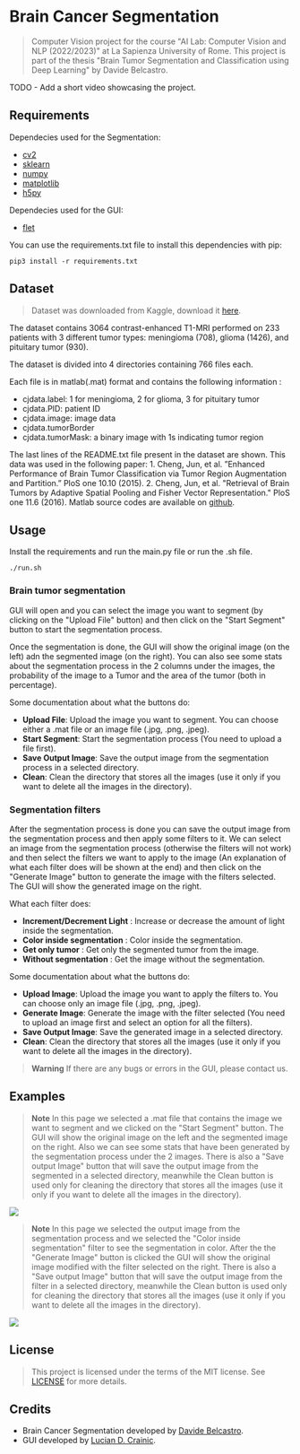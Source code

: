 # Brain Cancer Segmentation 
> Computer Vision project for the course "AI Lab: Computer Vision and NLP (2022/2023)" at La Sapienza University of Rome. This project is part of the thesis "Brain Tumor Segmentation and Classification using Deep Learning" by Davide Belcastro.

TODO - Add a short video showcasing the project.

## Requirements 
Dependecies used for the Segmentation:
- [cv2](https://pypi.org/project/opencv-python/)
- [sklearn](https://pypi.org/project/scikit-learn/)
- [numpy](https://pypi.org/project/numpy/)
- [matplotlib](https://pypi.org/project/matplotlib/)
- [h5py](https://pypi.org/project/h5py/)

Dependecies used for the GUI:
- [flet](https://pypi.org/project/flet/)

You can use the requirements.txt file to install this dependencies with pip:
``` 
pip3 install -r requirements.txt
```

## Dataset
> Dataset was downloaded from Kaggle, download it [here](https://figshare.com/articles/dataset/brain_tumor_dataset/1512427).

The dataset contains 3064 contrast-enhanced T1-MRI performed on 233 patients with 3 different tumor types: meningioma (708), glioma (1426), and pituitary tumor (930).

The dataset is divided into 4 directories containing 766 files each.

Each file is in matlab(.mat) format and contains the following information :
- cjdata.label: 1 for meningioma, 2 for glioma, 3 for pituitary tumor
- cjdata.PID: patient ID
- cjdata.image: image data
- cjdata.tumorBorder
- cjdata.tumorMask: a binary image with 1s indicating tumor region

The last lines of the README.txt file present in the dataset are shown.
This data was used in the following paper: 1. Cheng, Jun, et al. ”Enhanced Performance of Brain Tumor Classification via Tumor Region Augmentation and Partition.” PloS one 10.10 (2015). 2. Cheng, Jun, et al. "Retrieval of Brain Tumors by Adaptive Spatial Pooling and Fisher Vector Representation." PloS one 11.6 (2016). Matlab source codes are available on [github](https://github.com/chengjun583/brainTumorRetrieval).
## Usage
Install the requirements and run the main.py file or run the .sh file.
```
./run.sh
``` 
### Brain tumor segmentation
GUI will open and you can select the image you want to segment (by clicking on the "Upload File" button) and then click on the "Start Segment" button to start the segmentation process. 

Once the segmentation is done, the GUI will show the original image (on the left) adn the segmented image (on the right). You can also see some stats about the segmentation process in the 2 columns under the images, the probability of the image to a Tumor and the area of the tumor (both in percentage).

Some documentation about what the buttons do:
- **Upload File**: Upload the image you want to segment. You can choose either a .mat file or an image file (.jpg, .png, .jpeg).
- **Start Segment**: Start the segmentation process (You need to upload a file first).
- **Save Output Image**: Save the output image from the segmentation process in a selected directory.
- **Clean**: Clean the directory that stores all the images (use it only if you want to delete all the images in the directory).

### Segmentation filters
After the segmentation process is done you can save the output image from the segmentation process and then apply some filters to it. We can select an image from the segmentation process (otherwise the filters will not work) and then select the filters we want to apply to the image (An explanation of what each filter does will be shown at the end) and then click on the "Generate Image" button to generate the image with the filters selected. The GUI will show the generated image on the right.

What each filter does:
- **Increment/Decrement Light** : Increase or decrease the amount of light inside the segmentation.
- **Color inside segmentation** : Color inside the segmentation.
- **Get only tumor** : Get only the segmented tumor from the image.
- **Without segmentation** : Get the image without the segmentation.

Some documentation about what the buttons do:
- **Upload Image**: Upload the image you want to apply the filters to. You can choose only an image file (.jpg, .png, .jpeg).
- **Generate Image**: Generate the image with the filter selected (You need to upload an image first and select an option for all the filters).
- **Save Output Image**: Save the generated image in a selected directory.
- **Clean**: Clean the directory that stores all the images (use it only if you want to delete all the images in the directory).

> **Warning**
> If there are any bugs or errors in the GUI, please contact us.

## Examples
> **Note**
> In this page we selected a .mat file that contains the image we want to segment and we clicked on the "Start Segment" button. The GUI will show the original image on the left and the segmented image on the right. Also we can see some stats that have been generated by the segmentation process under the 2 images. There is also a "Save output Image" button that will save the output image from the segmented in a selected directory, meanwhile the Clean button is used only for cleaning the directory that stores all the images (use it only if you want to delete all the images in the directory).

<img src="https://i.ibb.co/4KG1w0K/Screenshot-2023-04-29-at-20-53-23.png">

> **Note**
> In this page we selected the output image from the segmentation process and we selected the "Color inside segmentation" filter to see the segmentation in color. After the the "Generate Image" button is clicked the GUI will show the original image modified with the filter selected on the right. There is also a "Save output Image" button that will save the output image from the filter in a selected directory, meanwhile the Clean button is used only for cleaning the directory that stores all the images (use it only if you want to delete all the images in the directory).

<img src="https://i.ibb.co/PYM7ZLL/Screenshot-2023-04-29-at-20-54-20.png">

## License
> This project is licensed under the terms of the MIT license. See [LICENSE](LICENSE) for more details.

## Credits
- Brain Cancer Segmentation developed by [Davide Belcastro](https://github.com/davidebelcastro-sig).
- GUI developed by [Lucian D. Crainic](https://github.com/LucianCrainic).